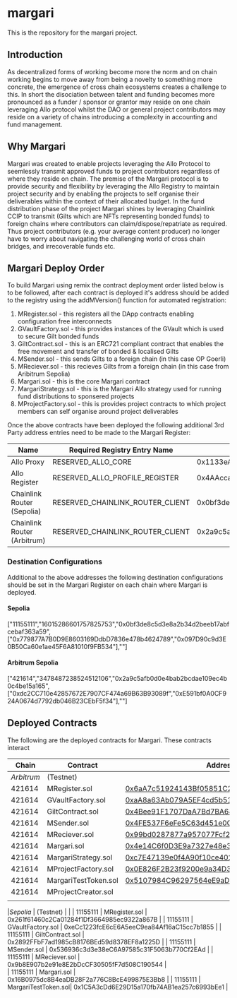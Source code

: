 # margari
This is the repository for the margari project. 

## Introduction 
As decentralized forms of working become more the norm and on chain working begins to move away from being a novelty to something more concrete, the emergence of cross chain ecosystems creates a challenge to this. In short the disociation between talent and funding becomes more pronounced as a funder / sponsor or grantor may reside on one chain leveraging Allo protocol whilst the DAO or general project contributors may reside on a variety of chains introducing a complexity in accounting and fund management. 

## Why Margari 
Margari was created to enable projects leveraging the Allo Protocol to seemlessly transmit approved funds to project contributors regardless of where they reside on chain. The premise of the Margari protocol is to provide security and flexibility by leveraging the Allo Registry to maintain project security and by enabling the projects to self organise their deliverables within the context of their allocated budget. In the fund distribution phase of the project Margari shines by leveraging Chainlink CCIP to transmit (Gilts which are NFTs representing bonded funds) to foreign chains where contributors can claim/dispose/repatriate as required. Thus project contributors (e.g. your average content producer) no longer have to worry about navigating the challenging world of cross chain bridges, and irrecoverable funds etc.


## Margari Deploy Order 
To build Margari using remix the contract deployment order listed below is to be followed, after each contract is deployed it's address should be added to the registry using the addMVersion() function for automated registration: 

1. MRegister.sol - this registers all the DApp contracts enabling configuration free interconnects
2. GVaultFactory.sol - this provides instances of the GVault which is used to secure Gilt bonded funds
3. GiltContract.sol - this is an ERC721 compliant contract that enables the free movement and transfer of bonded & localised Gilts
4. MSender.sol - this sends Gilts to a foreign chain (in this case OP Goerli)
5. MReciever.sol - this recieves Gilts from a foreign chain (in this case from Aribitrum Sepolia)
6. Margari.sol - this is the core Margari contract
7. MargariStrategy.sol - this is the Margari Allo strategy used for running fund distributions to sponsered projects
8. MProjectFactory.sol - this is provides project contracts to which project members can self organise around project deliverables

Once the above contracts have been deployed the following additional 3rd Party address entries need to be made to the Margari Register:

|Name                           | Required Registry Entry Name      | Contract                                   | Chain    |
|-------------------------------|-----------------------------------|--------------------------------------------|----------|
|Allo Proxy                     | RESERVED_ALLO_CORE                | 0x1133eA7Af70876e64665ecD07C0A0476d09465a1 | 421614   |
|Allo Register                  | RESERVED_ALLO_PROFILE_REGISTER    | 0x4AAcca72145e1dF2aeC137E1f3C5E3D75DB8b5f3 | 421614   |
|Chainlink Router (Sepolia)     | RESERVED_CHAINLINK_ROUTER_CLIENT  | 0x0bf3de8c5d3e8a2b34d2beeb17abfcebaf363a59 | 11155111 |
|Chainlink Router (Arbitrum)    | RESERVED_CHAINLINK_ROUTER_CLIENT  | 0x2a9c5afb0d0e4bab2bcdae109ec4b0c4be15a165 | 421614   |

### Destination Configurations 

Additional to the above addresses the following destination configurations should be set in the Margari Register on each chain where Margari is deployed. 

#### Sepolia
["11155111","16015286601757825753","0x0bf3de8c5d3e8a2b34d2beeb17abfcebaf363a59",["0x779877A7B0D9E8603169DdbD7836e478b4624789","0x097D90c9d3E0B50Ca60e1ae45F6A81010f9FB534"],"<deployment address of MReciever contract>"]

#### Arbitrum Sepolia
["421614","3478487238524512106","0x2a9c5afb0d0e4bab2bcdae109ec4b0c4be15a165",["0xdc2CC710e42857672E7907CF474a69B63B93089f","0xE591bf0A0CF924A0674d7792db046B23CEbF5f34"],"<deployment address of MReciever contract>"]


## Deployed Contracts 
The following are the deployed contracts for Margari. These contracts interact

| Chain    | Contract            | Address                                    | 
|----------|---------------------|--------------------------------------------|
|*Arbitrum*|    (Testnet)        |                                            |
| 421614   | MRegister.sol       | [0x6aA7c51924143Bf05851C229c7bb0fB0D19c046D](https://sepolia.arbiscan.io/address/0x6aA7c51924143Bf05851C229c7bb0fB0D19c046D) |
| 421614   | GVaultFactory.sol   | [0xaA8a63Ab079A5EF4cd5b51a95dE825D40c77ED9d](https://sepolia.arbiscan.io/address/0xaa8a63ab079a5ef4cd5b51a95de825d40c77ed9d) |
| 421614   | GiltContract.sol    | [0x4Bee91F1707DaA7Bd7BA684a52aB1bdd8Cb38944](https://sepolia.arbiscan.io/address/0x4Bee91F1707DaA7Bd7BA684a52aB1bdd8Cb38944) |
| 421614   | MSender.sol         | [0x4FE537F6eFe5C63d451e0C7F3540650005CEAe7A](https://sepolia.arbiscan.io/address/0x4FE537F6eFe5C63d451e0C7F3540650005CEAe7A) |
| 421614   | MReciever.sol       | [0x99bd0287877a957077Fcf2221512ce72aAC360Ba](https://sepolia.arbiscan.io/address/0x99bd0287877a957077fcf2221512ce72aac360ba) |        
| 421614   | Margari.sol         | [0x4e14C6f0D3E9a7327e48e397C20b2B5a15528ab4](https://sepolia.arbiscan.io/address/0x4e14C6f0D3E9a7327e48e397C20b2B5a15528ab4) |
| 421614   | MargariStrategy.sol | [0xc7E47139e0f4A90f10ce402a790B6ED0b5ce3aBd]() |
| 421614   | MProjectFactory.sol | [0x0E826F2B23f9200e9a34D3d15E7BD902cffCC600]() |
| 421614   | MargariTestToken.sol| [0x5107984C96297564eE9aDC5c77e986B41c9aD25C]() |
| 421614   | MProjectCreator.sol | []()                                           |
|          |                     |                                                |

|*Sepolia* |   (Testnet)         |                                            |
| 11155111 | MRegister.sol       | 0x261f61460c2Ca01284f1Df3664985ec9322a867B |
| 11155111 | GVaultFactory.sol   | 0xeCc1223fcE6cE6A5eeC9ea84Af16aC15cc7b1855 |
| 11155111 | GiltContract.sol    | 0x2892FFbF7ad1985cB8176BEd59d8378EF8a1225D |
| 11155111 | MSender.sol         | 0x536936c3d3e38eC6A97585c31F5063b770Cf2EAd |
| 11155111 | MReciever.sol       | 0x9b8E907b2e91e8E2bDcCF30505fF7d508C190544 |        
| 11155111 | Margari.sol         | 0x16B0975dc8B4eaDB28F2a776C8BcE499875E3Bb8 |
| 11155111 | MargariTestToken.sol| 0x1C5A3cDd6E29D15a170fb74AB1ea257c6993bEe1 |
